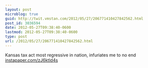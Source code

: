 ```yaml
---
layout: post
microblog: true
guid: http://twit.vmstan.com/2012/05/27/206771410427842562.html
post_id: 3036594
date: 2012-05-27T09:38:40-0600
lastmod: 2012-05-27T09:38:40-0600
type: post
url: /2012/05/27/206771410427842562.html
---
```

Kansas tax act most regressive in nation, infuriates me to no end <a href="http://instapaper.com/zJ6ktld4s">instapaper.com/zJ6ktld4s</a>
